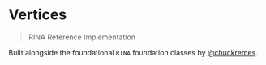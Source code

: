 # Vertices

> RINA Reference Implementation

Built alongside the foundational `RINA` foundation classes by [@chuckremes](https://github.com/chuckremes).
